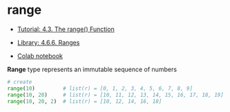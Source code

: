 # range

- [Tutorial: 4.3. The range() Function](https://docs.python.org/3/tutorial/controlflow.html#the-range-function)

- [Library: 4.6.6. Ranges](https://docs.python.org/3/library/stdtypes.html#ranges)

- [Colab notebook](https://drive.google.com/file/d/1fZPycs7yo1nUsRjO4lmZWV7byy86znhs/view)

**Range** type represents an immutable sequence of numbers

```python
# create 
range(10)         # list(r) = [0, 1, 2, 3, 4, 5, 6, 7, 8, 9] 
range(10, 20)     # list(r) = [10, 11, 12, 13, 14, 15, 16, 17, 18, 19]
range(10, 20, 2)  # list(r) = [10, 12, 14, 16, 18]
```

